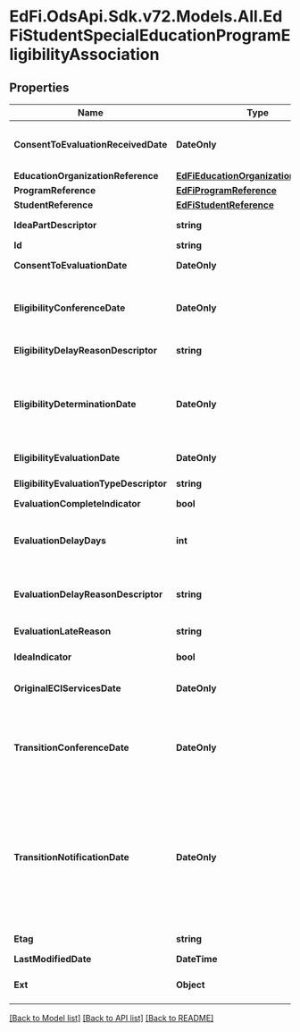 # EdFi.OdsApi.Sdk.v72.Models.All.EdFiStudentSpecialEducationProgramEligibilityAssociation

## Properties

Name | Type | Description | Notes
------------ | ------------- | ------------- | -------------
**ConsentToEvaluationReceivedDate** | **DateOnly** | Indicates the date on which the local education agency received written consent for the evaluation from the student&#39;s parent or guardian. This is the first day of the evaluation timeframe. | 
**EducationOrganizationReference** | [**EdFiEducationOrganizationReference**](EdFiEducationOrganizationReference.md) |  | 
**ProgramReference** | [**EdFiProgramReference**](EdFiProgramReference.md) |  | 
**StudentReference** | [**EdFiStudentReference**](EdFiStudentReference.md) |  | 
**IdeaPartDescriptor** | **string** | Indicates if the evaluation is done under Part B IDEA or Part C IDEA. | 
**Id** | **string** |  | [optional] 
**ConsentToEvaluationDate** | **DateOnly** | The date on which the student&#39;s parent gave a consent (Parent Consent Date). | [optional] 
**EligibilityConferenceDate** | **DateOnly** | The month, day, and year when the eligibility conference is held between the parent(s)/guardian(s) and the educational organization responsible staff member(s) to review and make decision on special education related services eligibility. | [optional] 
**EligibilityDelayReasonDescriptor** | **string** | The reason why the eligibility determination was completed beyond the required timeframe. | [optional] 
**EligibilityDeterminationDate** | **DateOnly** | Indicates the month, day, and year the local education agency (LEA) held the admission, review, and dismissal committee meeting regarding the child&#39;s eligibility determination for special education and related services. An individualized education plan (IEP) would be developed and implemented for a child admitted into special education on this same date. | [optional] 
**EligibilityEvaluationDate** | **DateOnly** | Indicates the month, day, and year when the written individual evaluation report was completed. | [optional] 
**EligibilityEvaluationTypeDescriptor** | **string** | Indicates if this is an initial evaluation or a reevaluation. | [optional] 
**EvaluationCompleteIndicator** | **bool** | Indicates the evaluation completed status. | [optional] 
**EvaluationDelayDays** | **int** | Indicates the number of student absences, if any, beginning the first instructional day following the date on which the local education agency (LEA) received written parental or guardian consent for the evaluation. | [optional] 
**EvaluationDelayReasonDescriptor** | **string** | Refers to the justification as to why the evaluation report was completed beyond the state-established timeframe. This descriptor field will have allowed reasons as descriptor values. | [optional] 
**EvaluationLateReason** | **string** | Refers to additional information for delay in doing the evaluation. | [optional] 
**IdeaIndicator** | **bool** | Indicates whether or not the student was determined eligible as a result of an evaluation. | [optional] 
**OriginalECIServicesDate** | **DateOnly** | The month, date, and year when an infant or toddler, from birth through age 2, began participating in the early childhood intervention (ECI) program. | [optional] 
**TransitionConferenceDate** | **DateOnly** | Indicates the month, day, and year when the transition conference was held (for a child receiving early childhood intervention (ECI) services) among the lead agency, the family, and the local education agency (LEA) where the child resides to discuss the child&#39;s potential eligibility for early childhood special education (ECSE) services. | [optional] 
**TransitionNotificationDate** | **DateOnly** | Indicates the month, day, and year the LEA Notification of Potentially Eligible for Special Education Services was sent by the early childhood intervention (ECI) contractor to the local education agency (LEA) to notify them that a child enrolled in ECI will shortly reach the age of eligibility for Part B services and the child is potentially eligible for services under Part B, early childhood special education (ECSE). The LEA Notification constitutes a referral to the LEA for an initial evaluation and eligibility determination of the child which the parent or guardian may opt out from the referral. | [optional] 
**Etag** | **string** | A unique system-generated value that identifies the version of the resource. | [optional] 
**LastModifiedDate** | **DateTime** | The date and time the resource was last modified. | [optional] 
**Ext** | **Object** | Extensions to the StudentSpecialEducationProgramEligibilityAssociation entity. | [optional] 

[[Back to Model list]](../../README.md#documentation-for-models) [[Back to API list]](../../README.md#documentation-for-api-endpoints) [[Back to README]](../../README.md)

